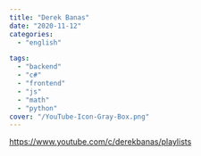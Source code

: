 ```yaml
---
title: "Derek Banas"
date: "2020-11-12"
categories:
  - "english"

tags:
  - "backend"
  - "c#"
  - "frontend"
  - "js"
  - "math"
  - "python"
cover: "/YouTube-Icon-Gray-Box.png"
---
```


https://www.youtube.com/c/derekbanas/playlists
